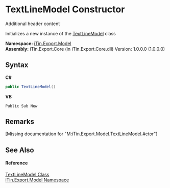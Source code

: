 # TextLineModel Constructor 
Additional header content 

Initializes a new instance of the <a href="T_iTin_Export_Model_TextLineModel">TextLineModel</a> class

**Namespace:**&nbsp;<a href="N_iTin_Export_Model">iTin.Export.Model</a><br />**Assembly:**&nbsp;iTin.Export.Core (in iTin.Export.Core.dll) Version: 1.0.0.0 (1.0.0.0)

## Syntax

**C#**<br />
``` C#
public TextLineModel()
```

**VB**<br />
``` VB
Public Sub New
```


## Remarks
\[Missing <remarks> documentation for "M:iTin.Export.Model.TextLineModel.#ctor"\]

## See Also


#### Reference
<a href="T_iTin_Export_Model_TextLineModel">TextLineModel Class</a><br /><a href="N_iTin_Export_Model">iTin.Export.Model Namespace</a><br />